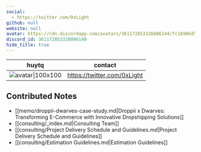 ```yaml
---
social: 
  - https://twitter.com/0xLight
github: null
website: null
avatar: https://cdn.discordapp.com/avatars/361172853326086144/fc16986d5e0c3348454336ab48eb1f1e
discord_id: 361172853326086140
hide_title: true
---
```

<div class="profile"/>

| huytq                                                                                                      | contact                     |
| ---------------------------------------------------------------------------------------------------------- | --------------------------- |
| ![avatar\|100x100](https://cdn.discordapp.com/avatars/361172853326086144/fc16986d5e0c3348454336ab48eb1f1e) | https://twitter.com/0xLight |

## Contributed Notes

- [[memo/droppii-dwarves-case-study.md|Droppii x Dwarves: Transforming E-Commerce with Innovative Dropshipping Solutions]]
- [[consulting/_index.md|Consulting Team]]
- [[consulting/Project Delivery Schedule and Guidelines.md|Project Delivery Schedule and Guidelines]]
- [[consulting/Estimation Guidelines.md|Estimation Guidelines]]
